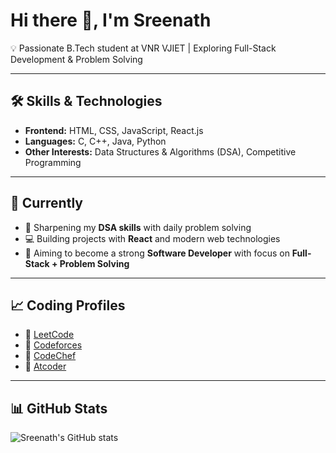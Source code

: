# Hi there 👋, I'm Sreenath

💡 Passionate B.Tech student at VNR VJIET | Exploring Full-Stack Development & Problem Solving  

---

## 🛠️ Skills & Technologies
- **Frontend:** HTML, CSS, JavaScript, React.js  
- **Languages:** C, C++, Java, Python  
- **Other Interests:** Data Structures & Algorithms (DSA), Competitive Programming  

---

## 🚀 Currently
- 🌱 Sharpening my **DSA skills** with daily problem solving  
- 💻 Building projects with **React** and modern web technologies  
- 🎯 Aiming to become a strong **Software Developer** with focus on **Full-Stack + Problem Solving**  

---

## 📈 Coding Profiles
- 🔗 [LeetCode](https://leetcode.com/sreenath_karra)  
- 🔗 [Codeforces](https://codeforces.com/profile/SreenathReddyK)  
- 🔗 [CodeChef](https://www.codechef.com/users/sreenath6126)  
- 🔗 [Atcoder](https://atcoder.jp/users/SreenathReddyK) 

---

## 📊 GitHub Stats
![Sreenath's GitHub stats](https://github-readme-stats.vercel.app/api?username=sreenathreddykarra&show_icons=true&theme=tokyonight)
